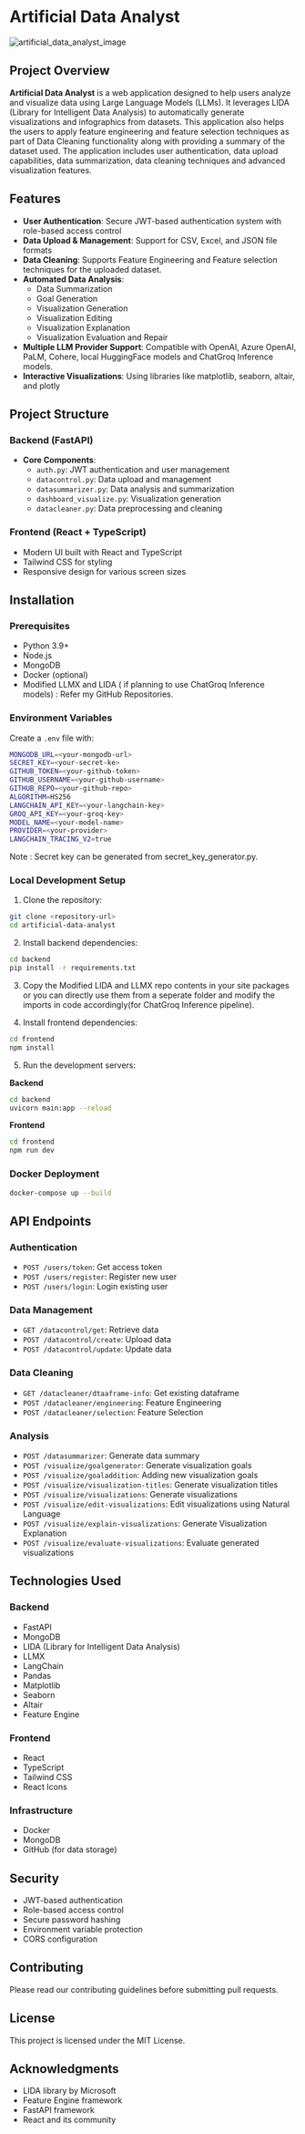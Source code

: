 # Artificial Data Analyst

![artificial_data_analyst_image](https://github.com/user-attachments/assets/0e4dcf5b-67ea-46d0-a833-e1bfcf9fb385)


## Project Overview

**Artificial Data Analyst** is a web application designed to help users analyze and visualize data using Large Language Models (LLMs). It leverages LIDA (Library for Intelligent Data Analysis) to automatically generate visualizations and infographics from datasets. This application also helps the users to apply feature engineering and feature selection techniques as part of Data Cleaning functionality along with providing a summary of the dataset used. The application includes user authentication, data upload capabilities, data summarization, data cleaning techniques and advanced visualization features.

## Features

- **User Authentication**: Secure JWT-based authentication system with role-based access control
- **Data Upload & Management**: Support for CSV, Excel, and JSON file formats
- **Data Cleaning**: Supports Feature Engineering and Feature selection techniques for the uploaded dataset.
- **Automated Data Analysis**:
  - Data Summarization
  - Goal Generation
  - Visualization Generation
  - Visualization Editing
  - Visualization Explanation
  - Visualization Evaluation and Repair
- **Multiple LLM Provider Support**: Compatible with OpenAI, Azure OpenAI, PaLM, Cohere, local HuggingFace models and ChatGroq Inference models.
- **Interactive Visualizations**: Using libraries like matplotlib, seaborn, altair, and plotly

## Project Structure

### Backend (FastAPI)
- **Core Components**:
  - `auth.py`: JWT authentication and user management
  - `datacontrol.py`: Data upload and management
  - `datasummarizer.py`: Data analysis and summarization
  - `dashboard_visualize.py`: Visualization generation
  - `datacleaner.py`: Data preprocessing and cleaning

### Frontend (React + TypeScript)
- Modern UI built with React and TypeScript
- Tailwind CSS for styling
- Responsive design for various screen sizes

## Installation

### Prerequisites
- Python 3.9+
- Node.js
- MongoDB
- Docker (optional)
- Modified LLMX and LIDA ( if planning to use ChatGroq Inference models) : Refer my GitHub Repositories.

### Environment Variables
Create a `.env` file with:

```bash
MONGODB_URL=<your-mongodb-url>
SECRET_KEY=<your-secret-ke>
GITHUB_TOKEN=<your-github-token>
GITHUB_USERNAME=<your-github-username>
GITHUB_REPO=<your-github-repo>
ALGORITHM=HS256
LANGCHAIN_API_KEY=<your-langchain-key>
GROQ_API_KEY=<your-groq-key>
MODEL_NAME=<your-model-name>
PROVIDER=<your-provider>
LANGCHAIN_TRACING_V2=true
```

Note : Secret key can be generated from secret_key_generator.py.

### Local Development Setup

1. Clone the repository:

```bash
git clone <repository-url>
cd artificial-data-analyst
```

2. Install backend dependencies:

```bash
cd backend
pip install -r requirements.txt
```

3. Copy the Modified LIDA and LLMX repo contents in your site packages or you can directly use them from a seperate folder and modify the imports in code accordingly(for ChatGroq Inference pipeline).

4. Install frontend dependencies:

```bash
cd frontend
npm install
```

5. Run the development servers:

**Backend**

```bash
cd backend
uvicorn main:app --reload
```

**Frontend**

```bash
cd frontend
npm run dev
```

### Docker Deployment

```bash
docker-compose up --build
```

## API Endpoints

### Authentication
- `POST /users/token`: Get access token
- `POST /users/register`: Register new user
- `POST /users/login`: Login existing user

### Data Management
- `GET /datacontrol/get`: Retrieve data
- `POST /datacontrol/create`: Upload data
- `POST /datacontrol/update`: Update data

### Data Cleaning
- `GET /datacleaner/dtaaframe-info`: Get existing dataframe
- `POST /datacleaner/engineering`: Feature Engineering
- `POST /datacleaner/selection`: Feature Selection

### Analysis
- `POST /datasummarizer`: Generate data summary
- `POST /visualize/goalgenerator`: Generate visualization goals
- `POST /visualize/goaladdition`: Adding new visualization goals
- `POST /visualize/visualization-titles`: Generate visualization titles
- `POST /visualize/visualizations`: Generate visualizations
- `POST /visualize/edit-visualizations`: Edit visualizations using Natural Language
- `POST /visualize/explain-visualizations`: Generate Visualization Explanation
- `POST /visualize/evaluate-visualizations`: Evaluate generated visualizations

## Technologies Used

### Backend
- FastAPI
- MongoDB
- LIDA (Library for Intelligent Data Analysis)
- LLMX
- LangChain
- Pandas
- Matplotlib
- Seaborn
- Altair
- Feature Engine

### Frontend
- React
- TypeScript
- Tailwind CSS
- React Icons

### Infrastructure
- Docker
- MongoDB
- GitHub (for data storage)

## Security

- JWT-based authentication
- Role-based access control
- Secure password hashing
- Environment variable protection
- CORS configuration

## Contributing

Please read our contributing guidelines before submitting pull requests.

## License

This project is licensed under the MIT License.

## Acknowledgments

- LIDA library by Microsoft
- Feature Engine framework
- FastAPI framework
- React and its community